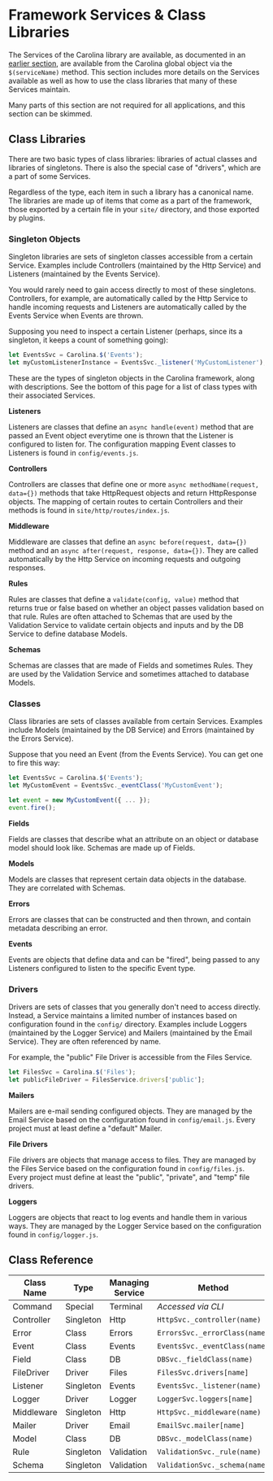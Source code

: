
# Framework Services & Class Libraries

The Services of the Carolina library are available, as documented 
in an [earlier section](/docs/overview/service-library.md), are available 
from the Carolina global object via the `$(serviceName)` method. This section
includes more details on the Services available as well as how to use the 
class libraries that many of these Services maintain.

Many parts of this section are not required for all applications, and this
section can be skimmed.

## Class Libraries

There are two basic types of class libraries: libraries of actual classes
and libraries of singletons. There is also the special case of "drivers",
which are a part of some Services.

Regardless of the type, each item in such a library has a canonical name.
The libraries are made up of items that come as a part of the framework, those 
exported by a certain file in your `site/` directory, and those exported 
by plugins.

### Singleton Objects

Singleton libraries are sets of singleton classes accessible from a certain 
Service. Examples include Controllers (maintained by the Http Service)
and Listeners (maintained by the Events Service).

You would rarely need to gain access directly to most of these singletons.
Controllers, for example, are automatically called by the Http Service to 
handle incoming requests and Listeners are automatically called by the 
Events Service when Events are thrown.

Supposing you need to inspect a certain Listener (perhaps, since its a 
singleton, it keeps a count of something going):

```javascript
let EventsSvc = Carolina.$('Events');
let myCustomListenerInstance = EventsSvc._listener('MyCustomListener');
```

These are the types of singleton objects in the Carolina framework,
along with descriptions. See the bottom of this page for a list 
of class types with their associated Services.

**Listeners**

Listeners are classes that define an `async handle(event)` method that are 
passed an Event object everytime one is thrown that the Listener is configured 
to listen for. The configuration mapping Event classes to Listeners is found 
in `config/events.js`.

**Controllers**

Controllers are classes that define one or more
`async methodName(request, data={})` methods that take HttpRequest objects
and return HttpResponse objects. The mapping of certain routes to certain
Controllers and their methods is found in `site/http/routes/index.js`.

**Middleware**

Middleware are classes that define an `async before(request, data={})` method
and an `async after(request, response, data={})`. They are called automatically
by the Http Service on incoming requests and outgoing responses.

**Rules**

Rules are classes that define a `validate(config, value)` method that 
returns true or false based on whether an object passes validation based on that
rule. Rules are often attached to Schemas that are used by the Validation 
Service to validate certain objects and inputs and by the DB Service to define
database Models.

**Schemas**

Schemas are classes that are made of Fields and sometimes Rules. They are used 
by the Validation Service and sometimes attached to database Models.

### Classes

Class libraries are sets of classes available from certain Services. Examples
include Models (maintained by the DB Service) and Errors (maintained by
the Errors Service).

Suppose that you need an Event (from the Events Service). You can get one
to fire this way:

```javascript
let EventsSvc = Carolina.$('Events');
let MyCustomEvent = EventsSvc._eventClass('MyCustomEvent');

let event = new MyCustomEvent({ ... });
event.fire();
```

**Fields**

Fields are classes that describe what an attribute on an object or database 
model should look like. Schemas are made up of Fields.

**Models**

Models are classes that represent certain data objects in the database.
They are correlated with Schemas.

**Errors**

Errors are classes that can be constructed and then thrown, and contain
metadata describing an error.

**Events**

Events are objects that define data and can be "fired", being passed to any
Listeners configured to listen to the specific Event type.

### Drivers

Drivers are sets of classes that you generally don't need to access directly.
Instead, a Service maintains a limited number of instances based on 
configuration found in the `config/` directory. Examples include
Loggers (maintained by the Logger Service) and Mailers (maintained by the 
Email Service). They are often referenced by name.

For example, the "public" File Driver is accessible from the Files Service.

```javascript
let FilesSvc = Carolina.$('Files');
let publicFileDriver = FilesService.drivers['public'];
```

**Mailers**

Mailers are e-mail sending configured objects. They are managed by the
Email Service based on the configuration found in `config/email.js`.
Every project must at least
define a "default" Mailer.

**File Drivers**

File drivers are objects that manage access to files. They are managed by 
the Files Service based on the configuration found in `config/files.js`.
Every project must define at least the "public", "private", and "temp"
file drivers.

**Loggers**

Loggers are objects that react to log events and handle them in various
ways. They are managed by the Logger Service based on the configuration
found in `config/logger.js`.

## Class Reference

| Class Name | Type | Managing Service | Method | Base Class |
| --- | --- | --- | --- | --- |
| Command | Special | Terminal | *Accessed via CLI* | `BaseCommand` |
| Controller | Singleton | Http | `HttpSvc._controller(name)` | `BaseController` |
| Error | Class | Errors | `ErrorsSvc._errorClass(name)` | `BaseError` |
| Event | Class | Events | `EventsSvc._eventClass(name)` | `BaseEvent` |
| Field | Class | DB | `DBSvc._fieldClass(name)` | `BaseField` |
| FileDriver | Driver | Files | `FilesSvc.drivers[name]` | `BaseFileDriver` |
| Listener | Singleton | Events | `EventsSvc._listener(name)` | `BaseListener` |
| Logger | Driver | Logger | `LoggerSvc.loggers[name]` | `BaseLogger` |
| Middleware | Singleton | Http | `HttpSvc._middleware(name)` | `BaseMiddleware` |
| Mailer | Driver | Email | `EmailSvc.mailer[name]` | `BaseMailer` |
| Model | Class | DB | `DBSvc._modelClass(name)` | `BaseModel` |
| Rule | Singleton | Validation | `ValidationSvc._rule(name)` | `BaseRule` |
| Schema | Singleton | Validation | `ValidationSvc._schema(name)` | `BaseSchema` |

